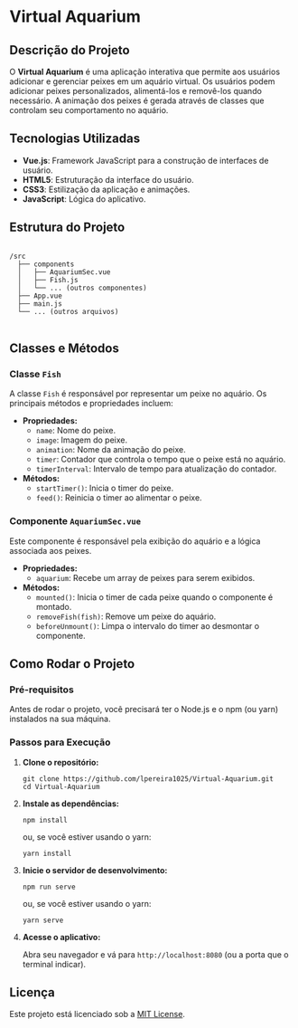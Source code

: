 <h1>Virtual Aquarium</h1>

<h2>Descrição do Projeto</h2>
<p>O <strong>Virtual Aquarium</strong> é uma aplicação interativa que permite aos usuários adicionar e gerenciar peixes em um aquário virtual. Os usuários podem adicionar peixes personalizados, alimentá-los e removê-los quando necessário. A animação dos peixes é gerada através de classes que controlam seu comportamento no aquário.</p>

<h2>Tecnologias Utilizadas</h2>
<ul>
    <li><strong>Vue.js</strong>: Framework JavaScript para a construção de interfaces de usuário.</li>
    <li><strong>HTML5</strong>: Estruturação da interface do usuário.</li>
    <li><strong>CSS3</strong>: Estilização da aplicação e animações.</li>
    <li><strong>JavaScript</strong>: Lógica do aplicativo.</li>
</ul>

<h2>Estrutura do Projeto</h2>
<pre>
<code>
/src
  ├── components
  │   ├── AquariumSec.vue
  │   ├── Fish.js
  │   └── ... (outros componentes)
  ├── App.vue
  ├── main.js
  └── ... (outros arquivos)
</code>
</pre>

<h2>Classes e Métodos</h2>

<h3>Classe <code>Fish</code></h3>
<p>A classe <code>Fish</code> é responsável por representar um peixe no aquário. Os principais métodos e propriedades incluem:</p>

<ul>
    <li><strong>Propriedades:</strong>
        <ul>
            <li><code>name</code>: Nome do peixe.</li>
            <li><code>image</code>: Imagem do peixe.</li>
            <li><code>animation</code>: Nome da animação do peixe.</li>
            <li><code>timer</code>: Contador que controla o tempo que o peixe está no aquário.</li>
            <li><code>timerInterval</code>: Intervalo de tempo para atualização do contador.</li>
        </ul>
    </li>
    <li><strong>Métodos:</strong>
        <ul>
            <li><code>startTimer()</code>: Inicia o timer do peixe.</li>
            <li><code>feed()</code>: Reinicia o timer ao alimentar o peixe.</li>
        </ul>
    </li>
</ul>

<h3>Componente <code>AquariumSec.vue</code></h3>
<p>Este componente é responsável pela exibição do aquário e a lógica associada aos peixes.</p>

<ul>
    <li><strong>Propriedades:</strong>
        <ul>
            <li><code>aquarium</code>: Recebe um array de peixes para serem exibidos.</li>
        </ul>
    </li>
    <li><strong>Métodos:</strong>
        <ul>
            <li><code>mounted()</code>: Inicia o timer de cada peixe quando o componente é montado.</li>
            <li><code>removeFish(fish)</code>: Remove um peixe do aquário.</li>
            <li><code>beforeUnmount()</code>: Limpa o intervalo do timer ao desmontar o componente.</li>
        </ul>
    </li>
</ul>

<h2>Como Rodar o Projeto</h2>

<h3>Pré-requisitos</h3>
<p>Antes de rodar o projeto, você precisará ter o Node.js e o npm (ou yarn) instalados na sua máquina.</p>

<h3>Passos para Execução</h3>
<ol>
    <li><strong>Clone o repositório:</strong>
        <pre><code>git clone https://github.com/lpereira1025/Virtual-Aquarium.git
cd Virtual-Aquarium</code></pre>
    </li>
    <li><strong>Instale as dependências:</strong>
        <pre><code>npm install</code></pre>
        <p>ou, se você estiver usando o yarn:</p>
        <pre><code>yarn install</code></pre>
    </li>
    <li><strong>Inicie o servidor de desenvolvimento:</strong>
        <pre><code>npm run serve</code></pre>
        <p>ou, se você estiver usando o yarn:</p>
        <pre><code>yarn serve</code></pre>
    </li>
    <li><strong>Acesse o aplicativo:</strong>
        <p>Abra seu navegador e vá para <code>http://localhost:8080</code> (ou a porta que o terminal indicar).</p>
    </li>
</ol>

<h2>Licença</h2>
<p>Este projeto está licenciado sob a <a href="LICENSE">MIT License</a>.</p>
